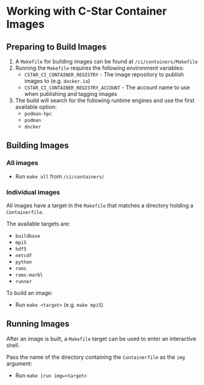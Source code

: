 # Working with C-Star Container Images

## Preparing to Build Images

1. A `Makefile` for building images can be found at `/ci/containers/Makefile`
2. Running the `Makefile` requires the following environment variables:
    - `CSTAR_CI_CONTAINER_REGISTRY` - The image repository to publish images to (e.g. `docker.io`)
    - `CSTAR_CI_CONTAINER_REGISTRY_ACCOUNT` - The account name to use when publishing and tagging images
3. The build will search for the following runtime engines and use the first available option:
    - `podman-hpc`
    - `podman`
    - `docker`

## Building Images

### All images

- Run `make all` from `/ci/containers/`

### Individual images

All images have a target in the `Makefile` that matches a directory holding a `Containerfile`.

The available targets are:

- `buildbase`
- `mpi5`
- `hdf5`
- `netcdf`
- `python`
- `roms`
- `roms-marbl`
- `runner`

To build an image:

- Run `make <target>` (e.g. `make mpi5`)

## Running Images

After an image is built, a `Makefile` target can be used to enter an interactive shell.

Pass the name of the directory containing the `Containerfile` as the `img` argument:

- Run `make irun img=<target>`
